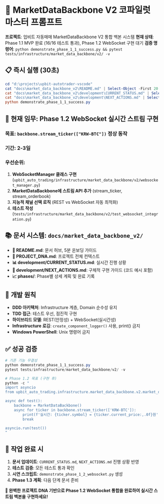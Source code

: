 # 🎯 **MarketDataBackbone V2 코파일럿 마스터 프롬프트**

**프로젝트**: 업비트 자동매매 MarketDataBackbone V2 통합 백본 시스템
**현재 상태**: Phase 1.1 MVP 완료 (16/16 테스트 통과), Phase 1.2 WebSocket 구현 대기
**검증 명령어**: `python demonstrate_phase_1_1_success.py && pytest tests/infrastructure/market_data_backbone/v2/ -v`

## 📋 **즉시 실행 (30초)**

```powershell
cd "d:\projects\upbit-autotrader-vscode"
cat "docs\market_data_backbone_v2\README.md" | Select-Object -First 20
cat "docs\market_data_backbone_v2\development\CURRENT_STATUS.md" | Select-Object -First 20
cat "docs\market_data_backbone_v2\development\NEXT_ACTIONS.md" | Select-Object -First 20
python demonstrate_phase_1_1_success.py
```

## 🎯 **현재 임무**: Phase 1.2 WebSocket 실시간 스트림 구현

### **목표**: `backbone.stream_ticker(["KRW-BTC"])` 정상 동작
### **기간**: 2-3일
### **우선순위**:
1. **WebSocketManager 클래스 구현** (`upbit_auto_trading/infrastructure/market_data_backbone/v2/websocket_manager.py`)
2. **MarketDataBackbone에 스트림 API 추가** (stream_ticker, stream_orderbook)
3. **지능적 채널 선택 로직** (REST vs WebSocket 자동 최적화)
4. **테스트 작성** (`tests/infrastructure/market_data_backbone/v2/test_websocket_integration.py`)

## 📚 **문서 시스템**: `docs/market_data_backbone_v2/`

- **📖 README.md**: 문서 허브, 5분 온보딩 가이드
- **🧬 PROJECT_DNA.md**: 프로젝트 전체 컨텍스트
- **📊 development/CURRENT_STATUS.md**: 실시간 진행 상황
- **🚀 development/NEXT_ACTIONS.md**: 구체적 구현 가이드 (코드 예시 포함)
- **📈 phases/**: Phase별 상세 계획 및 완료 기록

## 🔧 **개발 원칙**

- **DDD 아키텍처**: Infrastructure 계층, Domain 순수성 유지
- **TDD 접근**: 테스트 우선, 점진적 구현
- **하이브리드 모델**: REST(안정성) + WebSocket(실시간성)
- **Infrastructure 로깅**: `create_component_logger()` 사용, print() 금지
- **Windows PowerShell**: Unix 명령어 금지

## ✅ **성공 검증**

```powershell
# 기존 기능 무결성
python demonstrate_phase_1_1_success.py
pytest tests/infrastructure/market_data_backbone/v2/ -v

# Phase 1.2 목표 (구현 후)
python -c "
import asyncio
from upbit_auto_trading.infrastructure.market_data_backbone.v2.market_data_backbone import MarketDataBackbone

async def test():
    backbone = MarketDataBackbone()
    async for ticker in backbone.stream_ticker(['KRW-BTC']):
        print(f'실시간: {ticker.symbol} = {ticker.current_price:,.0f}원')
        break

asyncio.run(test())
"
```

## 📝 **작업 완료 시**

1. **문서 업데이트**: `CURRENT_STATUS.md`, `NEXT_ACTIONS.md` 진행 상황 반영
2. **테스트 검증**: 모든 테스트 통과 확인
3. **시연 스크립트**: `demonstrate_phase_1_2_websocket.py` 생성
4. **Phase 1.3 계획**: 다음 단계 문서 준비

**🎯 완벽한 프로젝트 DNA 기반으로 Phase 1.2 WebSocket 통합을 완료하여 실시간 스트림 백본을 구현하세요!**
